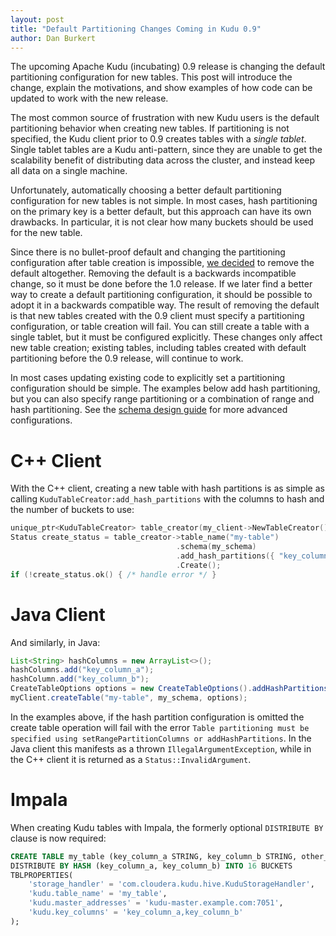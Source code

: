 ```yaml
---
layout: post
title: "Default Partitioning Changes Coming in Kudu 0.9"
author: Dan Burkert
---
```


The upcoming Apache Kudu (incubating) 0.9 release is changing the default
partitioning configuration for new tables. This post will introduce the change,
explain the motivations, and show examples of how code can be updated to work
with the new release.

<!--more-->

The most common source of frustration with new Kudu users is the default
partitioning behavior when creating new tables. If partitioning is not
specified, the Kudu client prior to 0.9 creates tables with a _single tablet_.
Single tablet tables are a Kudu anti-pattern, since they are unable to get the
scalability benefit of distributing data across the cluster, and instead keep
all data on a single machine.

Unfortunately, automatically choosing a better default partitioning
configuration for new tables is not simple. In most cases, hash partitioning on
the primary key is a better default, but this approach can have its own
drawbacks. In particular, it is not clear how many buckets should be used for
the new table.

Since there is no bullet-proof default and changing the partitioning
configuration after table creation is impossible, [we
decided](https://lists.apache.org/thread.html/ca8972620839109334493424a1022fc08c77c315d9d623f5caaa815f@1463699013@%3Cuser.kudu.apache.org%3E)
to remove the default altogether. Removing the default is a backwards
incompatible change, so it must be done before the 1.0 release. If we later find
a better way to create a default partitioning configuration, it should be
possible to adopt it in a backwards compatible way. The result of removing the
default is that new tables created with the 0.9 client must specify a
partitioning configuration, or table creation will fail. You can still create a
table with a single tablet, but it must be configured explicitly. These changes
only affect new table creation; existing tables, including tables created with
default partitioning before the 0.9 release, will continue to work.

In most cases updating existing code to explicitly set a partitioning
configuration should be simple. The examples below add hash partitioning, but
you can also specify range partitioning or a combination of range and hash
partitioning. See the [schema design
guide](http://getkudu.io/docs/schema_design.html#data-distribution) for more
advanced configurations.

C++ Client
==========

With the C++ client, creating a new table with hash partitions is as simple as
calling `KuduTableCreator:add_hash_partitions` with the columns to hash and the
number of buckets to use:

```cpp
unique_ptr<KuduTableCreator> table_creator(my_client->NewTableCreator());
Status create_status = table_creator->table_name("my-table")
                                     .schema(my_schema)
                                     .add_hash_partitions({ "key_column_a", "key_column_b" }, 16)
                                     .Create();
if (!create_status.ok() { /* handle error */ }
```

Java Client
===========

And similarly, in Java:

```java
List<String> hashColumns = new ArrayList<>();
hashColumns.add("key_column_a");
hashColumn.add("key_column_b");
CreateTableOptions options = new CreateTableOptions().addHashPartitions(hashColumns, 16);
myClient.createTable("my-table", my_schema, options);
```

In the examples above, if the hash partition configuration is omitted the create
table operation will fail with the error `Table partitioning must be specified
using setRangePartitionColumns or addHashPartitions`. In the Java client this
manifests as a thrown `IllegalArgumentException`, while in the C++ client it is
returned as a `Status::InvalidArgument`.

Impala
======

When creating Kudu tables with Impala, the formerly optional `DISTRIBUTE BY`
clause is now required:

```SQL
CREATE TABLE my_table (key_column_a STRING, key_column_b STRING, other_column STRING)
DISTRIBUTE BY HASH (key_column_a, key_column_b) INTO 16 BUCKETS
TBLPROPERTIES(
    'storage_handler' = 'com.cloudera.kudu.hive.KuduStorageHandler',
    'kudu.table_name' = 'my_table',
    'kudu.master_addresses' = 'kudu-master.example.com:7051',
    'kudu.key_columns' = 'key_column_a,key_column_b'
);
```
